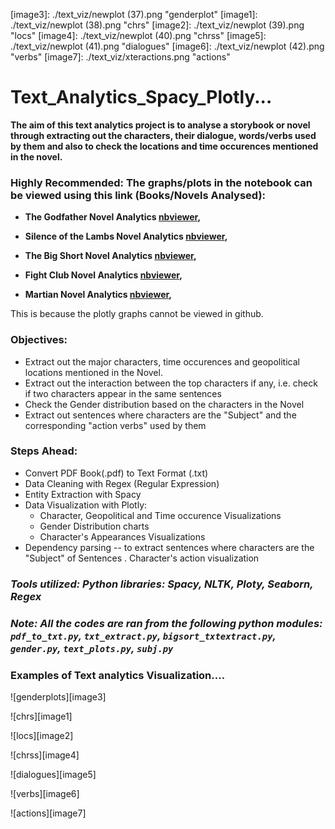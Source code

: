 [//]: # (Image References)

[image3]: ./text_viz/newplot (37).png "genderplot"
[image1]: ./text_viz/newplot (38).png "chrs"
[image2]: ./text_viz/newplot (39).png "locs"
[image4]: ./text_viz/newplot (40).png "chrss"
[image5]: ./text_viz/newplot (41).png "dialogues"
[image6]: ./text_viz/newplot (42).png "verbs"
[image7]: ./text_viz/xteractions.png "actions"


# Text_Analytics_Spacy_Plotly...


**The aim of this text analytics project is to analyse a storybook or novel through extracting out the characters, their dialogue, words/verbs used by them and also to check the locations and time occurences mentioned in the novel.**


### Highly Recommended: The graphs/plots in the notebook can be viewed using this link (Books/Novels Analysed): 

- **The Godfather Novel Analytics [nbviewer](https://nbviewer.jupyter.org/github/AdeboyeML/Text_Analytics_Spacy_Plotly/blob/5fc5f3ad8d3ec80d4ac5226e28b60156d5da42ee/The_Godfather_Novel_Analytics.ipynb),**

- **Silence of the Lambs Novel Analytics [nbviewer](https://nbviewer.jupyter.org/github/AdeboyeML/Text_Analytics_Spacy_Plotly/blob/5fc5f3ad8d3ec80d4ac5226e28b60156d5da42ee/Silence%20of%20the%20Lambs_Novel_Analytics.ipynb),**

- **The Big Short Novel Analytics [nbviewer](https://nbviewer.jupyter.org/github/AdeboyeML/Text_Analytics_Spacy_Plotly/blob/5fc5f3ad8d3ec80d4ac5226e28b60156d5da42ee/The_Big%20Short_Novel_Analytics.ipynb),**

- **Fight Club Novel Analytics [nbviewer](https://nbviewer.jupyter.org/github/AdeboyeML/Text_Analytics_Spacy_Plotly/blob/054b26e1c0f64fc8f5cb21bc90e113c1fc1ed2ed/FightClub_Novel_Analytics.ipynb),**

- **Martian Novel Analytics [nbviewer](https://nbviewer.jupyter.org/github/AdeboyeML/Text_Analytics_Spacy_Plotly/blob/054b26e1c0f64fc8f5cb21bc90e113c1fc1ed2ed/Martian_Novel_Analytics.ipynb),**


This is because the plotly graphs cannot be viewed in github.



### Objectives:

- Extract out the major characters, time occurences and geopolitical locations mentioned in the Novel.
- Extract out the interaction between the top characters if any, i.e. check if two characters appear in the same sentences
- Check the Gender distribution based on the characters in the Novel
- Extract out sentences where characters are the "Subject" and the corresponding "action verbs" used by them

### Steps Ahead:
- Convert PDF Book(.pdf) to Text Format (.txt)
- Data Cleaning with Regex (Regular Expression)
- Entity Extraction with Spacy
- Data Visualization with Plotly:
   - Character, Geopolitical and Time occurence Visualizations
   - Gender Distribution charts
   - Character's Appearances Visualizations
- Dependency parsing -- to extract sentences where characters are the "Subject" of Sentences
. Character's action visualization

### ***Tools utilized: Python libraries:  Spacy, NLTK, Ploty, Seaborn, Regex***

### ***Note: All the codes are ran from the following python modules: `pdf_to_txt.py`, `txt_extract.py`, `bigsort_txtextract.py`, `gender.py`, `text_plots.py`, `subj.py`***




### Examples of Text analytics Visualization....



![genderplots][image3]




![chrs][image1]






![locs][image2]



![chrss][image4]




![dialogues][image5]




![verbs][image6]



![actions][image7]




​
